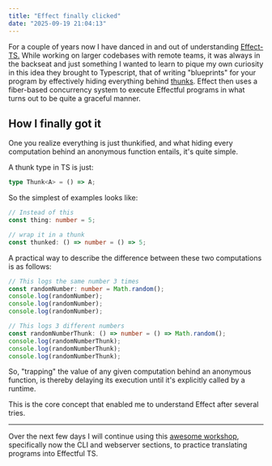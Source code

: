 ```yaml
---
title: "Effect finally clicked"
date: "2025-09-19 21:04:13"
---
```


For a couple of years now I have danced in and out of understanding <a href="https://effect.website">Effect-TS.</a> While working on larger codebases with remote teams, it was always in the backseat and just something I wanted to learn to pique my own curiosity in this idea they brought to Typescript, that of writing "blueprints" for your program by effectively hiding everything behind <a href="https://en.wikipedia.org/wiki/Thunk">thunks</a>. Effect then uses a fiber-based concurrency system to execute Effectful programs in what turns out to be quite a graceful manner.

## How I finally got it

One you realize everything is just thunkified, and what hiding every computation behind an anonymous function entails, it's quite simple.

A thunk type in TS is just:

```ts
type Thunk<A> = () => A;
```

So the simplest of examples looks like:

```ts
// Instead of this
const thing: number = 5;

// wrap it in a thunk
const thunked: () => number = () => 5;
```

A practical way to describe the difference between these two computations is as follows:

```ts
// This logs the same number 3 times
const randomNumber: number = Math.random();
console.log(randomNumber);
console.log(randomNumber);
console.log(randomNumber);

// This logs 3 different numbers
const randomNumberThunk: () => number = () => Math.random();
console.log(randomNumberThunk);
console.log(randomNumberThunk);
console.log(randomNumberThunk);
```

So, "trapping" the value of any given computation behind an anonymous function, is thereby delaying its execution until it's explicitly called by a runtime.

This is the core concept that enabled me to understand Effect after several tries.

---

Over the next few days I will continue using this <a href="https://github.com/rconjoe/effect-workshop">awesome workshop</a>, specifically now the CLI and webserver sections, to practice translating programs into Effectful TS.
